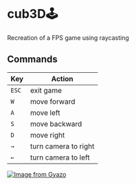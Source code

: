 # cub3D🕹️
Recreation of a FPS game using raycasting

## Commands

| Key   | Action |
| ------------ | ------------ |
| `ESC` | exit game |
| `W` | move forward |
| `A` | move left |
| `S` | move backward |
| `D` | move right |
| `→` | turn camera to right |
| `←` | turn camera to left |

[![Image from Gyazo](https://i.gyazo.com/ca3684da0ade3dc60a68979994845ac6.gif)](https://gyazo.com/ca3684da0ade3dc60a68979994845ac6)

